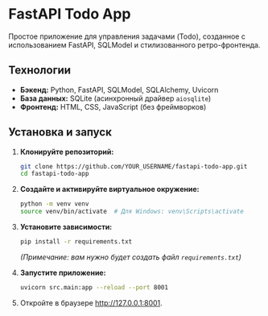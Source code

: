 # FastAPI Todo App

Простое приложение для управления задачами (Todo), созданное с использованием FastAPI, SQLModel и стилизованного ретро-фронтенда.

## Технологии

- **Бэкенд:** Python, FastAPI, SQLModel, SQLAlchemy, Uvicorn
- **База данных:** SQLite (асинхронный драйвер `aiosqlite`)
- **Фронтенд:** HTML, CSS, JavaScript (без фреймворков)

## Установка и запуск

1.  **Клонируйте репозиторий:**
    ```bash
    git clone https://github.com/YOUR_USERNAME/fastapi-todo-app.git
    cd fastapi-todo-app
    ```

2.  **Создайте и активируйте виртуальное окружение:**
    ```bash
    python -m venv venv
    source venv/bin/activate  # Для Windows: venv\Scripts\activate
    ```

3.  **Установите зависимости:**
    ```bash
    pip install -r requirements.txt
    ```
    *(Примечание: вам нужно будет создать файл `requirements.txt`)*

4.  **Запустите приложение:**
    ```bash
    uvicorn src.main:app --reload --port 8001
    ```

5.  Откройте в браузере http://127.0.0.1:8001.
